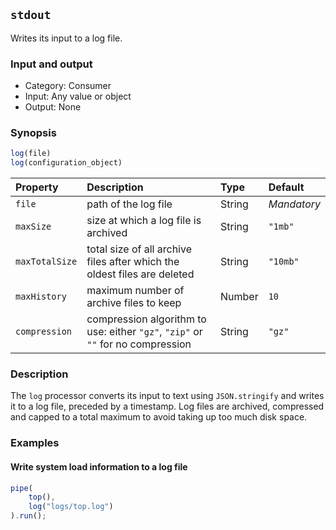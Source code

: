 ## `stdout`

Writes its input to a log file.

### Input and output

* Category: Consumer
* Input: Any value or object
* Output: None

### Synopsis

```js
log(file)
log(configuration_object)
```

| Property | Description | Type | Default |
| :--- | :--- | :--- | :--- |
| `file` | path of the log file | String | *Mandatory* | 
| `maxSize` | size at which a log file is archived | String | `"1mb"` | 
| `maxTotalSize` | total size of all archive files after which the oldest files are deleted | String | `"10mb"` | 
| `maxHistory` | maximum number of archive files to keep | Number | `10` | 
| `compression` | compression algorithm to use: either `"gz"`, `"zip"` or `""` for no compression | String | `"gz"` | 

### Description

The `log` processor converts its input to text using `JSON.stringify` and writes it to a log file, preceded
by a timestamp. Log files are archived, compressed and capped to a total maximum to avoid taking up too much disk 
space.

### Examples

#### Write system load information to a log file

```js
pipe(
	top(),
	log("logs/top.log")
).run();
```
